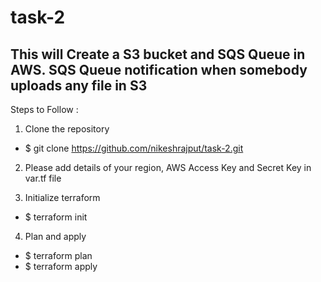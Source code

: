 # task-2

## This will Create a S3 bucket and SQS Queue in AWS. SQS Queue notification when somebody uploads any file in S3

Steps to Follow :
1. Clone the repository 
- $ git clone https://github.com/nikeshrajput/task-2.git 

2. Please add details of your region, AWS Access Key and Secret Key in var.tf file

3. Initialize terraform 
- $ terraform init

4. Plan and apply 
- $ terraform plan 
- $ terraform apply